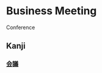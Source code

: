 # Business Meeting
Conference
## Kanji
### [会](../Kanji/kanji-dict/会.md)[議](../Kanji/kanji-dict/議.md)